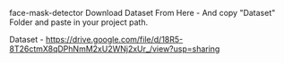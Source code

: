 
face-mask-detector
Download Dataset From Here - And copy "Dataset" Folder and paste in your project path.

Dataset - https://drive.google.com/file/d/18R5-8T26ctmX8qDPhNmM2xU2WNj2xUr_/view?usp=sharing

